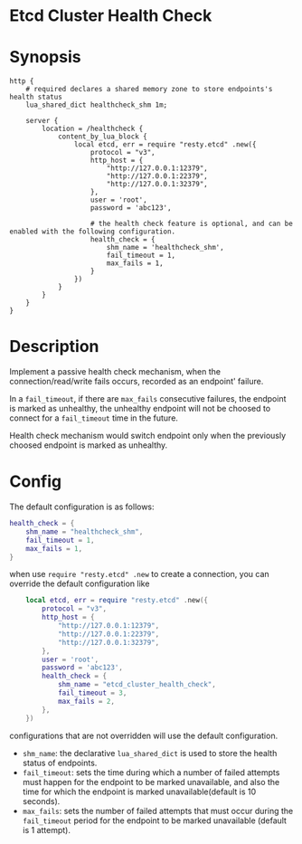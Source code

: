 Etcd Cluster Health Check
========

Synopsis
========

```nginx
http {
    # required declares a shared memory zone to store endpoints's health status
    lua_shared_dict healthcheck_shm 1m;

    server {
        location = /healthcheck {
            content_by_lua_block {
                local etcd, err = require "resty.etcd" .new({
                    protocol = "v3",
                    http_host = {
                        "http://127.0.0.1:12379", 
                        "http://127.0.0.1:22379",
                        "http://127.0.0.1:32379",
                    },
                    user = 'root',
                    password = 'abc123',

                    # the health check feature is optional, and can be enabled with the following configuration.
                    health_check = {
                        shm_name = 'healthcheck_shm',
                        fail_timeout = 1,
                        max_fails = 1,
                    }
                })
            }
        }
    }
}
```

Description
========

Implement a passive health check mechanism, when the connection/read/write fails occurs, recorded as an endpoint' failure.

In a `fail_timeout`, if there are `max_fails` consecutive failures, the endpoint is marked as unhealthy,  the unhealthy endpoint will not be choosed to connect for a `fail_timeout` time in the future. 

Health check mechanism would switch endpoint only when the previously choosed endpoint is marked as unhealthy.

Config
========

The default configuration is as follows:

```lua
health_check = {
    shm_name = "healthcheck_shm",
    fail_timeout = 1,
    max_fails = 1,
}
```

when use `require "resty.etcd" .new` to create a connection, you can override the default configuration like

```lua
    local etcd, err = require "resty.etcd" .new({
        protocol = "v3",
        http_host = {
            "http://127.0.0.1:12379",
            "http://127.0.0.1:22379",
            "http://127.0.0.1:32379",
        },
        user = 'root',
        password = 'abc123',
        health_check = {
            shm_name = "etcd_cluster_health_check",
            fail_timeout = 3,
            max_fails = 2,
        },
    })
```

configurations that are not overridden will use the default configuration.

- `shm_name`: the declarative `lua_shared_dict` is used to store the health status of endpoints.
- `fail_timeout`: sets the time during which a number of failed attempts must happen for the endpoint to be marked unavailable, and also the time for which the endpoint is marked unavailable(default is 10 seconds).
- `max_fails`: sets the number of failed attempts that must occur during the `fail_timeout` period for the endpoint to be marked unavailable (default is 1 attempt).
